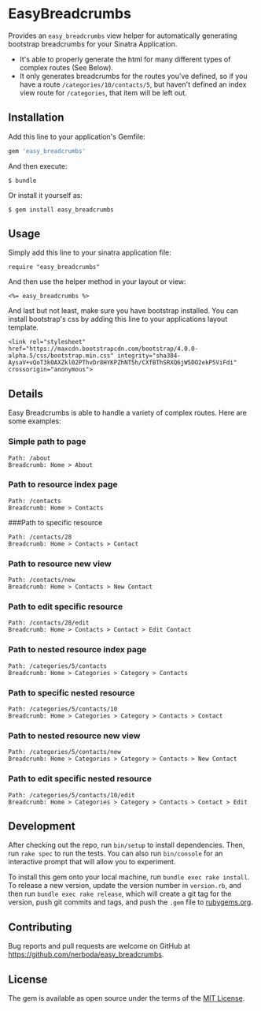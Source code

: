 # EasyBreadcrumbs

Provides an `easy_breadcrumbs` view helper for automatically generating bootstrap breadcrumbs for your Sinatra Application.

* It's able to properly generate the html for many different types of complex routes (See Below).
* It only generates breadcrumbs for the routes you've defined, so if you have a route `/categories/10/contacts/5`, but haven't defined an index view route for `/categories`, that item will be left out.

## Installation

Add this line to your application's Gemfile:

```ruby
gem 'easy_breadcrumbs'
```

And then execute:

    $ bundle

Or install it yourself as:

    $ gem install easy_breadcrumbs

## Usage

Simply add this line to your sinatra application file:

    require "easy_breadcrumbs"

And then use the helper method in your layout or view:
    
    <%= easy_breadcrumbs %>

And last but not least, make sure you have bootstrap installed. You can install bootstrap's css by adding this line to your applications layout template.

    <link rel="stylesheet" href="https://maxcdn.bootstrapcdn.com/bootstrap/4.0.0-alpha.5/css/bootstrap.min.css" integrity="sha384-AysaV+vQoT3kOAXZkl02PThvDr8HYKPZhNT5h/CXfBThSRXQ6jW5DO2ekP5ViFdi" crossorigin="anonymous">

## Details

Easy Breadcrumbs is able to handle a variety of complex routes. Here are some examples:

### Simple path to page
```
Path: /about
Breadcrumb: Home > About
```

### Path to resource index page
```
Path: /contacts
Breadcrumb: Home > Contacts
```

###Path to specific resource
```
Path: /contacts/28
Breadcrumb: Home > Contacts > Contact
```

### Path to resource new view
```
Path: /contacts/new
Breadcrumb: Home > Contacts > New Contact
```

### Path to edit specific resource
```
Path: /contacts/28/edit
Breadcrumb: Home > Contacts > Contact > Edit Contact
```

### Path to nested resource index page
```
Path: /categories/5/contacts
Breadcrumb: Home > Categories > Category > Contacts
```

### Path to specific nested resource
```
Path: /categories/5/contacts/10
Breadcrumb: Home > Categories > Category > Contacts > Contact
```

### Path to nested resource new view
```
Path: /categories/5/contacts/new
Breadcrumb: Home > Categories > Category > Contacts > New Contact
```

### Path to edit specific nested resource
```
Path: /categories/5/contacts/10/edit
Breadcrumb: Home > Categories > Category > Contacts > Contact > Edit
```

## Development

After checking out the repo, run `bin/setup` to install dependencies. Then, run `rake spec` to run the tests. You can also run `bin/console` for an interactive prompt that will allow you to experiment.

To install this gem onto your local machine, run `bundle exec rake install`. To release a new version, update the version number in `version.rb`, and then run `bundle exec rake release`, which will create a git tag for the version, push git commits and tags, and push the `.gem` file to [rubygems.org](https://rubygems.org).

## Contributing

Bug reports and pull requests are welcome on GitHub at https://github.com/nerboda/easy_breadcrumbs.


## License

The gem is available as open source under the terms of the [MIT License](http://opensource.org/licenses/MIT).

